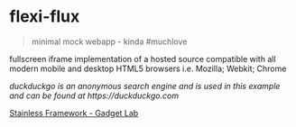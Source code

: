 # flexi-flux

> minimal mock webapp - kinda #muchlove

fullscreen iframe implementation of a hosted source compatible with all modern mobile and desktop HTML5 browsers i.e. Mozilla; Webkit; Chrome

_duckduckgo is an anonymous search engine and is used in this example and can be found at https://duckduckgo.com_




[Stainless Framework - Gadget Lab](http://gadgetlab.xyz)
